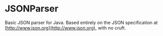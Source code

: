 # JSONParser
Basic JSON parser for Java. Based entirely on the JSON specification at [http://www.json.org](http://www.json.org), with no cruft.
